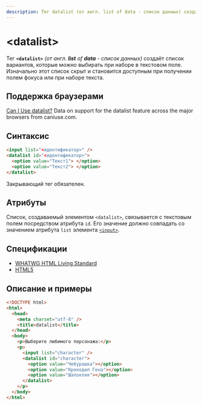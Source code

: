 ```yaml
---
description: Тег datalist (от англ. list of data - список данных) создаёт список вариантов, которые можно выбирать при наборе в текстовом поле
---
```


# &lt;datalist&gt;

Тег **`<datalist>`** _(от англ. **list** of **data** - список данных)_ создаёт список вариантов, которые можно выбирать при наборе в текстовом поле. Изначально этот список скрыт и становится доступным при получении полем фокуса или при наборе текста.

## Поддержка браузерами

<p class="ciu_embed" data-feature="datalist" data-periods="future_1,current,past_1,past_2">
  <a href="http://caniuse.com/#feat=datalist">Can I Use datalist?</a> Data on support for the datalist feature across the major browsers from caniuse.com.
</p>

## Синтаксис

```html
<input list="<идентификатор>" />
<datalist id="<идентификатор>">
  <option value="Текст1"> </option>
  <option value="Текст2"> </option>
</datalist>
```

Закрывающий тег обязателен.

## Атрибуты

Список, создаваемый элементом `<datalist>`, связывается с текстовым полем посредством атрибута `id`. Его значение должно совпадать со значением атрибута `list` элемента [`<input>`](input.md).

## Спецификации

- [WHATWG HTML Living Standard](https://html.spec.whatwg.org/multipage/forms.html#the-datalist-element)
- [HTML5](http://www.w3.org/TR/html5/forms.html#the-datalist-element)

## Описание и примеры

```html
<!DOCTYPE html>
<html>
  <head>
    <meta charset="utf-8" />
    <title>datalist</title>
  </head>
  <body>
    <p>Выберите любимого персонажа:</p>
    <p>
      <input list="character" />
      <datalist id="character">
        <option value="Чебурашка"></option>
        <option value="Крокодил Гена"></option>
        <option value="Шапокляк"></option>
      </datalist>
    </p>
  </body>
</html>
```
